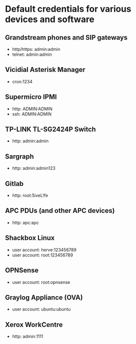 # Default credentials for various devices and software

## Grandstream phones and SIP gateways
- http/https: admin:admin
- telnet: admin:admin

## Vicidial Asterisk Manager
- cron:1234

## Supermicro IPMI
- http: ADMIN:ADMIN
- ssh: ADMIN:ADMIN

## TP-LINK TL-SG2424P Switch
- http: admin:admin

## Sargraph
- http: admin:admin123

## Gitlab
- http: root:5iveL!fe

## APC PDUs (and other APC devices)
- http: apc:apc

## Shackbox Linux
- user account: herve:123456789
- user account: root:123456789

## OPNSense
- user account: root:opnsense

## Graylog Appliance (OVA)
- user account: ubuntu:ubuntu

## Xerox WorkCentre
- http: admin:1111
